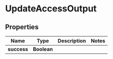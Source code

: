 # UpdateAccessOutput

## Properties

| Name        | Type        | Description | Notes |
| ----------- | ----------- | ----------- | ----- |
| **success** | **Boolean** |             |       |
